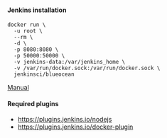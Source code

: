 #### Jenkins installation
```
docker run \
  -u root \
  --rm \
  -d \
  -p 8080:8080 \
  -p 50000:50000 \
  -v jenkins-data:/var/jenkins_home \
  -v /var/run/docker.sock:/var/run/docker.sock \
  jenkinsci/blueocean
```
[Manual](https://jenkins.io/doc/book/installing/)

#### Required plugins
* https://plugins.jenkins.io/nodejs
* https://plugins.jenkins.io/docker-plugin